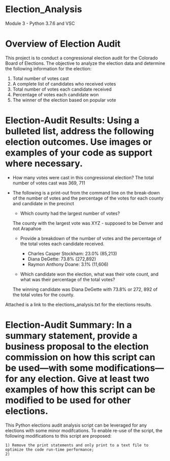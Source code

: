 # Election_Analysis
Module 3 - Python 3.7.6 and VSC

# Overview of Election Audit

This project is to conduct a congressional election audit for the Colorado Board of Elections. The objective to analyze the election data and determine the following information for the election:
  1) Total number of votes cast
  2) A complete list of candidates who received votes
  3) Total number of votes each candidate received
  4) Percentage of votes each candidate won
  5) The winner of the election based on popular vote

# Election-Audit Results: Using a bulleted list, address the following election outcomes. Use images or examples of your code as support where necessary.

  * How many votes were cast in this congressional election?
  The total number of votes cast was 369, 711
  
  * The following is a print-out from the command line on the break-down of the number of votes and the percentage of the votes for each county and candidate in the precinct

  
 
    * Which county had the largest number of votes?
    
    The county with the largest vote was XYZ - supposed to be Denver and not Arapahoe

    * Provide a breakdown of the number of votes and the percentage of the total votes each candidate received.
    
        * Charles Casper Stockham: 23.0% (85,213)
        * Diana DeGette: 73.8% (272,892)
        * Raymon Anthony Doane: 3.1% (11,606)

    * Which candidate won the election, what was their vote count, and what was their percentage of the total votes?

    The winning candidate was Diana DeGette with 73.8% or 272, 892 of the total votes for the county.
    
Attached is a link to the elections_analysis.txt for the elections results.


# Election-Audit Summary: In a summary statement, provide a business proposal to the election commission on how this script can be used—with some modifications—for any election. Give at least two examples of how this script can be modified to be used for other elections.

This Python elections audit analysis script can be leveraged for any elections with some minor modifcations. To enable re-use of the script, the following modifications to this script are proposed:

    1) Remove the print statements and only print to a text file to optimize the code run-time performance; 
    2) 


